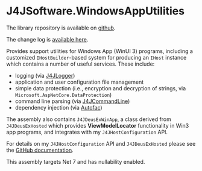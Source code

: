 # J4JSoftware.WindowsAppUtilities

The library repository is available on [github](https://github.com/markolbert/ProgrammingUtilities/blob/master/WindowsAppUtilities/docs/readme.md).

The change log is [available here](changes.md).

Provides support utilities for Windows App (WinUI 3) programs, including a customized `IHostBuilder`-based system for producing an `IHost` instance which contains a number of useful services. These include:

- logging (via [J4JLogger](https://github.com/markolbert/J4JLogging))
- application and user configuration file management
- simple data protection (i.e., encryption and decryption of strings, via `Microsoft.AspNetCore.DataProtection`)
- command line parsing (via [J4JCommandLine](https://github.com/markolbert/J4JCommandLine))
- dependency injection (via [Autofac](https://autofac.org/))

The assembly also contains `J4JDeusExWinApp`, a class derived from `J4JDeusExHosted` which provides **ViewModelLocator** functionality in Win3 app programs, and integrates with my `J4JHostConfiguration` API.

For details on my `J4JHostConfiguration` API and `J4JDeusExHosted` please see the [GitHub documentation](https://github.com/markolbert/ProgrammingUtilities/blob/master/DependencyInjection/docs/readme.md).

This assembly targets Net 7 and has nullability enabled.
